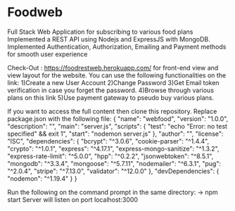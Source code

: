 # Foodweb

Full Stack Web Application for subscribing to various food plans<br>
Implemented a REST API using Nodejs and ExpressJS with MongoDB.<br>
Implemented Authentication, Authorization, Emailing and Payment methods for smooth user experience<br>

Check-Out : https://foodrestweb.herokuapp.com/ for front-end view and view layout for the website.
You can use the following functionalities on the link:
1)Create a new User Account
2)Change Password
3)Get Email token verification in case you forget the password.
4)Browse through various plans on this link
5)Use payment gateway to pseudo buy various plans.

If you want to access the full content then clone this repository.
Replace package.json with the following file:
{
  "name": "webfood",
  "version": "1.0.0",
  "description": "",
  "main": "server.js",
  "scripts": {
    "test": "echo \"Error: no test specified\" && exit 1",
    "start": "nodemon server.js"
  },
  "author": "",
  "license": "ISC",
  "dependencies": {
    "bcrypt": "^3.0.6",
    "cookie-parser": "^1.4.4",
    "crypto": "^1.0.1",
    "express": "^4.17.1",
    "express-mongo-sanitize": "^1.3.2",
    "express-rate-limit": "^5.0.0",
    "hpp": "^0.2.2",
    "jsonwebtoken": "^8.5.1",
    "mongodb": "^3.3.4",
    "mongoose": "^5.7.11",
    "nodemailer": "^6.3.1",
    "pug": "^2.0.4",
    "stripe": "^7.13.0",
    "validator": "^12.0.0"
  },
  "devDependencies": {
    "nodemon": "^1.19.4"
  }
}

Run the following on the command prompt in the same directory:
-> npm start
Server will listen on port localhost:3000
